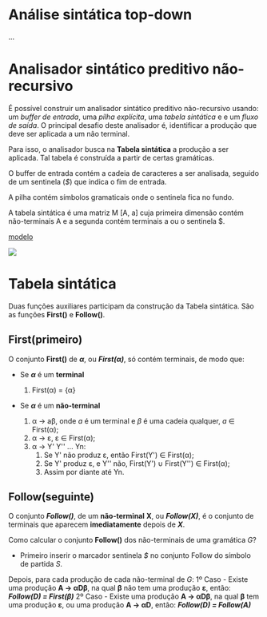 # Análise sintática top-down

...

# Analisador sintático preditivo não-recursivo

É possível construir um analisador sintático preditivo não-recursivo usando: um *buffer de entrada*, uma *pilha explícita*, uma *tabela sintática* e e um *fluxo de saída*. O principal desafio deste analisador é, identificar a produção que deve ser aplicada a um não terminal.

Para isso, o analisador busca na **Tabela sintática** a produção a ser aplicada. Tal tabela é construída a partir de certas gramáticas.

O buffer de entrada contém a cadeia de caracteres a ser analisada, seguido de um sentinela (*$*) que indica o fim de entrada.

A pilha contém símbolos gramaticais onde o sentinela fica no fundo.

A tabela sintática é uma matriz M [A, a] cuja primeira dimensão contém não-terminais A e a segunda contém terminais a ou o sentinela $.

[modelo](modelo.canvas)

![](Pasted%20image%2020231211173402.png)
# Tabela sintática

Duas funções auxiliares participam da construção da Tabela sintática. São as funções **First()** e **Follow()**.

## First(primeiro)
O conjunto **First()** de ***α***, ou ***First(α)***, só contém terminais, de modo que:

- Se ***α*** é um **terminal**
	1.  First(α) = {α}

- Se ***α*** é um **não-terminal**
	1. α -> aβ, onde *a* é um terminal e *β* é uma cadeia qualquer, *a* ∈  First(α);
	2. α -> ε, ε ∈ First(α);
	3. α -> Y' Y'' ... Yn:
		1. Se Y' não produz ε, então First(Y') ∈ First(α);
		2. Se Y' produz ε, e Y'' não, First(Y') ∪ First(Y'') ∈ First(α);
		3. Assim por diante até Yn.

## Follow(seguinte)
O conjunto ***Follow()***, de um **não-terminal** **X**, ou ***Follow(X)***, é o conjunto de terminais que aparecem **imediatamente** depois de ***X***.

Como calcular o conjunto **Follow()** dos não-terminais de uma gramática *G*?

- Primeiro inserir o marcador sentinela *$* no conjunto Follow do símbolo de partida *S*.

Depois, para cada produção de cada não-terminal de *G*:
	1º Caso - Existe uma produção **A -> αDβ**, na qual **β** não tem uma produção **ε**, então:
		 ***Follow(D) = First(β)***
	2º Caso - Existe uma produção  **A -> αDβ**, na qual **β** tem uma produção **ε**, ou uma produção **A -> αD**, então:
		***Follow(D) = Follow(A)***


